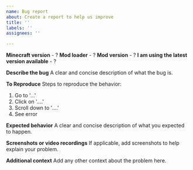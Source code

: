 ```yaml
---
name: Bug report
about: Create a report to help us improve
title: ''
labels: ''
assignees: ''

---
```


**Minecraft version** - ?
**Mod loader** - ?
**Mod version** - ?
**I am using the latest version available** - ?

**Describe the bug**
A clear and concise description of what the bug is.

**To Reproduce**
Steps to reproduce the behavior:
1. Go to '...'
2. Click on '....'
3. Scroll down to '....'
4. See error

**Expected behavior**
A clear and concise description of what you expected to happen.

**Screenshots or video recordings**
If applicable, add screenshots to help explain your problem.

**Additional context**
Add any other context about the problem here.
